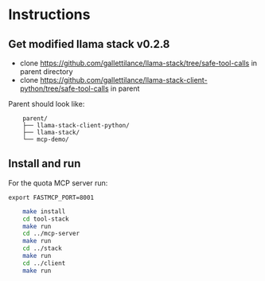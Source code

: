 # Instructions

## Get modified llama stack v0.2.8

- clone https://github.com/gallettilance/llama-stack/tree/safe-tool-calls in parent directory
- clone https://github.com/gallettilance/llama-stack-client-python/tree/safe-tool-calls in parent

Parent should look like:

```
    parent/
    ├── llama-stack-client-python/
    ├── llama-stack/
    └── mcp-demo/
```

## Install and run
For the quota MCP server run:
```
export FASTMCP_PORT=8001
```

```bash
    make install
    cd tool-stack
    make run
    cd ../mcp-server
    make run
    cd ../stack
    make run
    cd ../client
    make run
```
